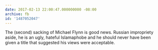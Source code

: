 ```yaml
---
date: 2017-02-13 22:00:47.000000000 -08:00
archive: fb
id: '1487052047'
---
```


The (second) sacking of Michael Flynn is good news. Russian impropriety aside, he is an ugly, hateful Islamaphobe and he should never have been given a title that suggested his views were acceptable.

